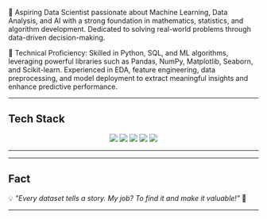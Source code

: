 🔹 Aspiring Data Scientist passionate about Machine Learning, Data Analysis, and AI with a strong foundation in mathematics, statistics, and algorithm development. Dedicated to solving real-world problems through data-driven decision-making.

🔹 Technical Proficiency: Skilled in Python, SQL, and ML algorithms, leveraging powerful libraries such as Pandas, NumPy, Matplotlib, Seaborn, and Scikit-learn. Experienced in EDA, feature engineering, data preprocessing, and model deployment to extract meaningful insights and enhance predictive performance.

 


---

##  Tech Stack  
<div align="center">  
<img src="https://img.shields.io/badge/Python-3776AB?style=for-the-badge&logo=python&logoColor=white"/>  
<img src="https://img.shields.io/badge/SQL-4479A1?style=for-the-badge&logo=postgresql&logoColor=white"/>  
<img src="https://img.shields.io/badge/Pandas-150458?style=for-the-badge&logo=pandas&logoColor=white"/>  
<img src="https://img.shields.io/badge/Scikit--Learn-F7931E?style=for-the-badge&logo=scikitlearn&logoColor=white"/>  
<img src="https://img.shields.io/badge/Matplotlib-3776AB?style=for-the-badge&logo=python&logoColor=white"/>  
</div>  

<!--
## 🚀 Featured Projects  
🌟 **Check out some of my top projects!**  
-->
---

<!--## 📊 GitHub Stats  
<div align="center">  
<img src="https://github-readme-stats.vercel.app/api?username=crashlar1&show_icons=true&theme=radical" width="48%"/>  
<img src="https://github-readme-streak-stats.herokuapp.com/?user=crashlar1&theme=radical" width="48%"/>  
</div>  -->

---
<!--
## 🕴🏻 Feel Free to Reach Me  
📩 **Email:** mukeshkumar.in25@gmail.com  
💼 **LinkedIn:** [crashlar1](https://linkedin.com/in/crashlar1)  
🐦 **Twitter:** [crashlar1](https://twitter.com/crashlar1)  
📂 **Portfolio:** [crashlar1.com](https://crashlar1.com)  -->

## Fact  
💡 _"Every dataset tells a story. My job? To find it and make it valuable!"_ 🚀  

---

<img align = "right"  src="https://komarev.com/ghpvc/?username=crashlar1&style=flat-square&color=blue" alt=""/>

